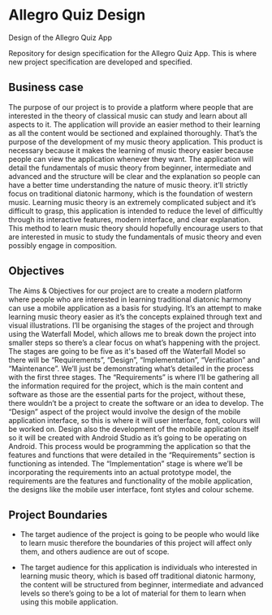 # Allegro Quiz Design
Design of the Allegro Quiz App

Repository for design specification for the Allegro Quiz App. This is where new project specification are developed and specified.


## Business case

The purpose of our project is to provide a platform where people that are interested in the theory of classical music can study and learn about all aspects to it. The application will provide an easier method to their learning as all the content would be sectioned and explained thoroughly. That’s the purpose of the development of my music theory application. This product is necessary because it makes the learning of music theory easier because people can view the application whenever they want. The application will detail the fundamentals of music theory from beginner, intermediate and advanced and the structure will be clear and the explanation so people can have a better time understanding the nature of music theory. it’ll strictly focus on traditional diatonic harmony, which is the foundation of western music. Learning music theory is an extremely complicated subject and it’s difficult to grasp, this application is intended to reduce the level of difficultly through its interactive features, modern interface, and clear explanation. This method to learn music theory should hopefully encourage users to that are interested in music to study the fundamentals of music theory and even possibly engage in composition. 

## Objectives

The Aims & Objectives for our project are to create a modern platform where people who are interested in learning traditional diatonic harmony can use a mobile application as a basis for studying. It’s an attempt to make learning music theory easier as it’s the concepts explained through text and visual illustrations. I’ll be organising the stages of the project and through using the Waterfall Model, which allows me to break down the project into smaller steps so there’s a clear focus on what’s happening with the project. The stages are going to be five as it's based off the Waterfall Model so there will be “Requirements”, “Design”, “Implementation”, “Verification” and “Maintenance”. We’ll just be demonstrating what’s detailed in the process with the first three stages. The “Requirements” is where I’ll be gathering all the information required for the project, which is the main content and software as those are the essential parts for the project, without these, there wouldn’t be a project to create the software or an idea to develop. The “Design” aspect of the project would involve the design of the mobile application interface, so this is where it will user interface, font, colours will be worked on. Design also the development of the mobile application itself so it will be created with Android Studio as it’s going to be operating on Android. This process would be programming the application so that the features and functions that were detailed in the “Requirements” section is functioning as intended. The “Implementation” stage is where we’ll be incorporating the requirements into an actual prototype model, the requirements are the features and functionality of the mobile application, the designs like the mobile user interface, font styles and colour scheme.  

## Project Boundaries

-	The target audience of the project is going to be people who would like to learn music therefore the boundaries of this project will affect only them, and others audience are out of scope.

-	The target audience for this application is individuals who interested in learning music theory, which is based off traditional diatonic harmony, the content will be structured from beginner, intermediate and advanced levels so there’s going to be a lot of material for them to learn when using this mobile application. 
